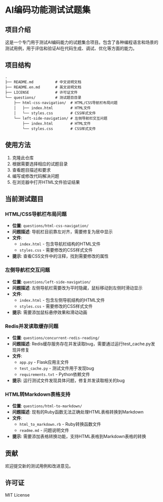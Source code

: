 # AI编码功能测试试题集

## 项目介绍

这是一个专门用于测试AI编码能力的试题集合项目。包含了各种编程语言和场景的测试用例，用于评估和验证AI在代码生成、调试、优化等方面的能力。

## 项目结构

```
.
├── README.md          # 中文说明文档
├── README.en.md       # 英文说明文档
├── LICENSE            # 许可证文件
└── questions/         # 测试题目目录
    ├── html-css-navigation/  # HTML/CSS导航栏布局问题
    │   ├── index.html        # HTML文件
    │   └── styles.css        # CSS样式文件
    └── left-side-navigation/ # 左侧导航栏交互问题
        ├── index.html        # HTML文件
        └── styles.css        # CSS样式文件
```

## 使用方法

1. 克隆此仓库
2. 根据需要选择相应的试题目录
3. 查看题目描述和要求
4. 编写或修改代码解决问题
5. 在浏览器中打开HTML文件验证结果

## 当前测试题目

### HTML/CSS导航栏布局问题
- **位置**: `questions/html-css-navigation/`
- **问题描述**: 导航栏目前靠左对齐，需要修复为居中显示
- **文件**: 
  - `index.html` - 包含导航栏结构的HTML文件
  - `styles.css` - 需要修改的CSS样式文件
- **提示**: 查看CSS文件中的注释，找到需要修改的属性

### 左侧导航栏交互问题
- **位置**: `questions/left-side-navigation/`
- **问题描述**: 左侧导航栏需要改为平时隐藏，鼠标移动到左侧时滑动显示
- **文件**: 
  - `index.html` - 包含左侧导航结构的HTML文件
  - `styles.css` - 需要修改的CSS样式文件
- **提示**: 需要添加鼠标悬停效果和滑动动画

### Redis并发读取缓存问题
- **位置**: `questions/concurrent-redis-reading/`
- **问题描述**: Redis缓存服务存在并发读取bug，需要通过运行test_cache.py发现并修复
- **文件**: 
  - `app.py` - Flask应用主文件
  - `test_cache.py` - 测试文件用于发现bug
  - `requirements.txt` - Python依赖文件
- **提示**: 运行测试文件发现具体问题，修复并发读取相关的bug

### HTML转Markdown表格支持
- **位置**: `questions/html-to-markdown/`
- **问题描述**: 现有的Ruby函数无法正确处理HTML表格转换到Markdown
- **文件**: 
  - `html_to_markdown.rb` - Ruby转换函数文件
  - `readme.md` - 问题说明文件
- **提示**: 需要添加表格转换功能，支持HTML表格到Markdown表格的转换

## 贡献

欢迎提交新的测试用例和改进意见。


## 许可证

MIT License